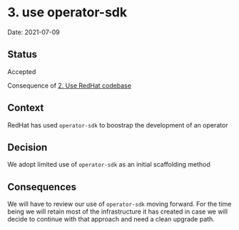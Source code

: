 # 3. use operator-sdk

Date: 2021-07-09

## Status

Accepted

Consequence of [2. Use RedHat codebase](0002-use-rh-codebase.md)

## Context

RedHat has used `operator-sdk` to boostrap the development of an operator

## Decision

We adopt limited use of `operator-sdk` as an initial scaffolding method

## Consequences

We will have to review our use of `operator-sdk` moving forward. For the time being we will retain most of the infrastructure it has created 
in case we will decide to continue with that approach and need a clean upgrade path.
